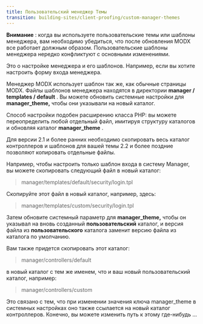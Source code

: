 ```yaml
---
title: Пользовательский менеджер Темы
transition: building-sites/client-proofing/custom-manager-themes
---
```


**Внимание** : когда вы используете пользовательские темы или шаблоны менеджера, вам необходимо убедиться, что после обновления MODX все работает должным образом. Пользовательские шаблоны менеджера нередко конфликтуют с основными изменениями.

Это о настройке менеджера и его шаблонов. Например, если вы хотите настроить форму входа менеджера.

Менеджер MODX использует шаблон так же, как обычные страницы MODX. Файлы шаблонов менеджера находятся в директории **manager / templates / default** . Вы можете обновить системные настройки для **manager_theme,** чтобы они указывали на новый каталог.

Способ настройки подобен расширению класса PHP: вы можете переопределить любой отдельный файл, имитируя структуру каталогов и обновляя каталог **manager_theme** .

Для версии 2.1 и более ранних необходимо скопировать весь каталог контроллеров и шаблонов для вашей темы 2.2 и более поздние позволяют копировать отдельные файлы.

Например, чтобы настроить только шаблон входа в систему Manager, вы можете скопировать следующий файл в новый каталог:

> manager/templates/default/security/login.tpl

Скопируйте этот файл в новый каталог, например, здесь:

> manager/templates/custom/security/login.tpl

Затем обновите системный параметр для **manager_theme,** чтобы он указывал на вновь созданный **пользовательский** каталог, и версия файла из **пользовательского** каталога заменит версию файла из каталога по умолчанию.

Вам также придется скопировать этот каталог:

> manager/controllers/default

в новый каталог с тем же именем, что и ваш новый пользовательский каталог, например:

> manager/controllers/custom

Это связано с тем, что при изменении значения ключа manager_theme в системных настройках оно также ссылается на новый каталог контроллеров. Конечно, вы можете изменить путь к этому где-нибудь ...
